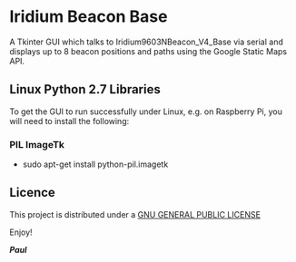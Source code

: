# Iridium Beacon Base

A Tkinter GUI which talks to Iridium9603NBeacon_V4_Base via serial and displays up to 8 beacon positions and paths using the Google Static Maps API.

## Linux Python 2.7 Libraries

To get the GUI to run successfully under Linux, e.g. on Raspberry Pi, you will need to install the following:

### PIL ImageTk

- sudo apt-get install python-pil.imagetk

## Licence

This project is distributed under a [GNU GENERAL PUBLIC LICENSE](https://github.com/PaulZC/Iridium_SBD_Tools/blob/master/LICENSE.md)

Enjoy!

**_Paul_**











